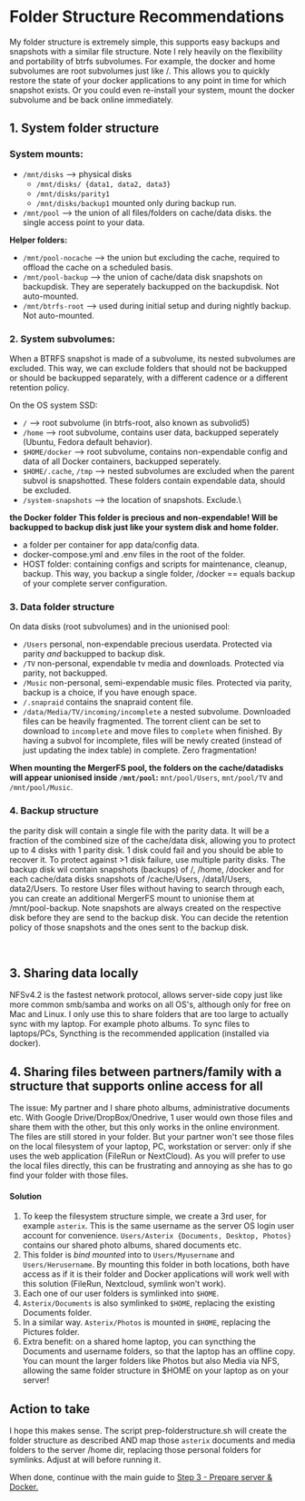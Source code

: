 # Folder Structure Recommendations

My folder structure is extremely simple, this supports easy backups and snapshots with a similar file structure. 
Note I rely heavily on the flexibility and portability of btrfs subvolumes. 
For example, the docker and home subvolumes are root subvolumes just like /. This allows you to quickly restore the state of your docker applications to any point in time for which snapshot exists. Or you could even re-install your system, mount the docker subvolume and be back online immediately. 

## 1. System folder structure
### System mounts: 
- `/mnt/disks` --> physical disks
  - `/mnt/disks/ {data1, data2, data3}`
  - `/mnt/disks/parity1` 
  - `/mnt/disks/backup1` mounted only during backup run. 
- `/mnt/pool` --> the union of all files/folders on cache/data disks. the single access point to your data.

**Helper folders:**
- `/mnt/pool-nocache` --> the union but excluding the cache, required to offload the cache on a scheduled basis. 
- `/mnt/pool-backup` --> the union of cache/data disk snapshots on backupdisk. They are seperately backupped on the backupdisk. Not auto-mounted.
- `/mnt/btrfs-root` --> used during initial setup and during nightly backup. Not auto-mounted.

### 2. System subvolumes: 
When a BTRFS snapshot is made of a subvolume, its nested subvolumes are excluded. This way, we can exclude folders that should not be backupped or should be backupped separately, with a different cadence or a different retention policy.  

On the OS system SSD: 
- `/` --> root subvolume (in btrfs-root, also known as subvolid5)
- `/home` --> root subvolume, contains user data, backupped seperately (Ubuntu, Fedora default behavior).
- `$HOME/docker` --> root subvolume, contains non-expendable config and data of all Docker containers, backupped seperately.  
- `$HOME/.cache`, `/tmp` --> nested subvolumes are excluded when the parent subvol is snapshotted. These folders contain expendable data, should be excluded.  
- `/system-snapshots` --> the location of snapshots. Exclude.\

**the Docker folder** 
**This folder is precious and non-expendable! Will be backupped to backup disk just like your system disk and home folder.**
- a folder per container for app data/config data. 
- docker-compose.yml and .env files in the root of the folder.
- HOST folder: containing configs and scripts for maintenance, cleanup, backup. This way, you backup a single folder, /docker == equals backup of your complete server configuration. 

### 3. Data folder structure
On data disks (root subvolumes) and in the unionised pool:  
- `/Users` personal, non-expendable precious userdata. Protected via parity _and_ backupped to backup disk. 
- `/TV` non-personal, expendable tv media and downloads. Protected via parity, not backupped. 
- `/Music` non-personal, semi-expendable music files. Protected via parity, backup is a choice, if you have enough space. 
- `/.snapraid` contains the snapraid content file.
- `/data/Media/TV/incoming/incomplete` a nested subvolume. Downloaded files can be heavily fragmented. The torrent client can be set to download to `incomplete` and move files to `complete` when finished. By having a subvol for incomplete, files will be newly created (instead of just updating the index table) in complete. Zero fragmentation!

**When mounting the MergerFS pool, the folders on the cache/datadisks will appear unionised inside `/mnt/pool`:**
`mnt/pool/Users`, `mnt/pool/TV` and `/mnt/pool/Music`.  

### 4. Backup structure
the parity disk will contain a single file with the parity data. It will be a fraction of the combined size of the cache/data disk, allowing you to protect up to 4 disks with 1 parity disk. 1 disk could fail and you should be able to recover it. To protect against >1 disk failure, use multiple parity disks. 
The backup disk wil contain snapshots (backups) of /, /home, /docker and for each cache/data disks snapshots of /cache/Users, /data1/Users, data2/Users. To restore User files without having to search through each, you can create an additional MergerFS mount to unionise them at /mnt/pool-backup. 
Note snapshots are always created on the respective disk before they are send to the backup disk. You can decide the retention policy of those snapshots and the ones sent to the backup disk. 

&nbsp;

## 3. Sharing data locally
NFSv4.2 is the fastest network protocol, allows server-side copy just like more common smb/samba and works on all OS's, although only for free on Mac and Linux. 
I only use this to share folders that are too large to actually sync with my laptop. For example photo albums. To sync files to laptops/PCs, Syncthing is the recommended application (installed via docker). 

## 4. Sharing files between partners/family with a structure that supports online access for all
The issue: My partner and I share photo albums, administrative documents etc. With Google Drive/DropBox/Onedrive, 1 user would own those files and share them with the other, but this only works in the online environment. The files are still stored in your folder. 
But your partner won't see those files on the local filesystem of your laptop, PC, workstation or server: only if she uses the web application (FileRun or NextCloud). As you will prefer to use the local files directly, this can be frustrating and annoying as she has to go find your folder with those files.

#### Solution
1. To keep the filesystem structure simple, we create a 3rd user, for example `asterix`. This is the same username as the server OS login user account for convenience. `Users/Asterix {Documents, Desktop, Photos}` contains our shared photo albums, shared documents etc. 
2. This folder is _bind mounted_ into to `Users/Myusername` and `Users/Herusername`. By mounting this folder in both locations, both have access as if it is their folder and Docker applications will work well with this solution (FileRun, Nextcloud, symlink won't work). 
3. Each one of our user folders is symlinked into `$HOME`.
4. `Asterix/Documents` is also symlinked to `$HOME`, replacing the existing Documents folder. 
5. In a similar way. `Asterix/Photos` is mounted in `$HOME`, replacing the Pictures folder. 
6. Extra benefit: on a shared home laptop, you can syncthing the Documents and username folders, so that the laptop has an offline copy. You can mount the larger folders like Photos but also Media via NFS, allowing the same folder structure in $HOME on your laptop as on your server! 

## Action to take
I hope this makes sense. The script prep-folderstructure.sh will create the folder structure as described AND map those `asterix` documents and media folders to the server /home dir, replacing those personal folders for symlinks. Adjust at will before running it. 

When done, continue with the main guide to [Step 3 - Prepare server & Docker.](https://github.com/zilexa/Homeserver#step-3-prepare-server-and-docker)

